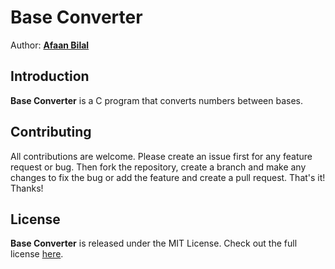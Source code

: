 Base Converter
==============

Author: **[Afaan Bilal](https://afaan.me)**  

## Introduction
**Base Converter** is a C program that converts numbers between bases.

## Contributing
All contributions are welcome. Please create an issue first for any feature request
or bug. Then fork the repository, create a branch and make any changes to fix the bug 
or add the feature and create a pull request. That's it!
Thanks!

## License
**Base Converter** is released under the MIT License.
Check out the full license [here](LICENSE).
